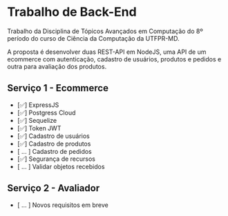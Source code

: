 # Trabalho de Back-End 
 Trabalho da Disciplina de Tópicos Avançados em Computação do 8º período do curso de Ciência da Computação da UTFPR-MD.

A proposta é desenvolver duas REST-API em NodeJS, uma API de um ecommerce com autenticação, cadastro de usuários, produtos e pedidos e outra para avaliação dos produtos.

## Serviço 1 - Ecommerce
- [✅] ExpressJS
- [✅] Postgress Cloud
- [✅] Sequelize
- [✅] Token JWT
- [✅] Cadastro de usuários
- [✅] Cadastro de produtos
- [ ... ] Cadastro de pedidos
- [✅] Segurança de recursos
- [ ... ] Validar objetos recebidos

## Serviço 2 - Avaliador
- [ ... ] Novos requisitos em breve
